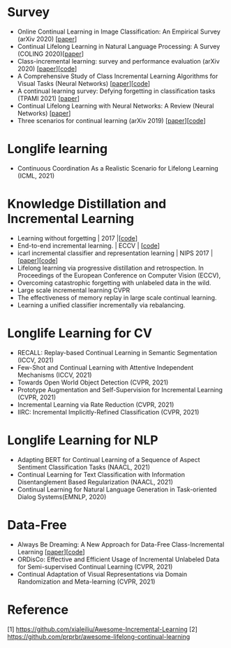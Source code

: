 # Survey
- Online Continual Learning in Image Classification: An Empirical Survey (arXiv 2020) [[paper](https://arxiv.org/abs/2101.10423)]
- Continual Lifelong Learning in Natural Language Processing: A Survey (COLING 2020)[[paper](https://www.aclweb.org/anthology/2020.coling-main.574/)] 
- Class-incremental learning: survey and performance evaluation (arXiv 2020) [[paper](https://arxiv.org/abs/2010.15277)][[code](https://github.com/mmasana/FACIL)]
- A Comprehensive Study of Class Incremental Learning Algorithms for Visual Tasks (Neural Networks) [[paper](https://arxiv.org/pdf/2011.01844.pdf)][[code](https://github.com/EdenBelouadah/class-incremental-learning/tree/master/cil)]
- A continual learning survey: Defying forgetting in classification tasks (TPAMI 2021) [[paper](https://ieeexplore.ieee.org/abstract/document/9349197)]
- Continual Lifelong Learning with Neural Networks: A Review (Neural Networks) [[paper](https://arxiv.org/abs/1802.07569)]
- Three scenarios for continual learning (arXiv 2019) [[paper](https://arxiv.org/abs/1904.07734v1)][[code](https://github.com/GMvandeVen/continual-learning)]

# Longlife learning 
- Continuous Coordination As a Realistic Scenario for Lifelong Learning (ICML, 2021) 


# Knowledge Distillation and Incremental Learning
- Learning without forgetting | 2017 |[[code](https://github.com/ngailapdi/LWF)]
- End-to-end incremental learning. | ECCV | [[code](https://github.com/PatrickZH/End-to-End-Incremental-Learning)]
- icarl incremental classifier and representation learning | NIPS 2017 | [[paper](https://arxiv.org/pdf/1611.07725.pdf)][[code](https://github.com/srebuffi/iCaRL)]
- Lifelong learning via progressive distillation and retrospection. In Proceedings of the European Conference on Computer Vision (ECCV),
- Overcoming catastrophic forgetting with unlabeled data in the wild.
- Large scale incremental learning CVPR
- The effectiveness of memory replay in large scale continual learning.
- Learning a unified classifier incrementally via rebalancing.

# Longlife Learning for CV
- RECALL: Replay-based Continual Learning in Semantic Segmentation (ICCV, 2021) 
- Few-Shot and Continual Learning with Attentive Independent Mechanisms (ICCV, 2021) 
- Towards Open World Object Detection (CVPR, 2021)
- Prototype Augmentation and Self-Supervision for Incremental Learning (CVPR, 2021) 
- Incremental Learning via Rate Reduction (CVPR, 2021)
- IIRC: Incremental Implicitly-Refined Classification (CVPR, 2021) 


# Longlife Learning for NLP
- Adapting BERT for Continual Learning of a Sequence of Aspect Sentiment Classification Tasks (NAACL, 2021)
- Continual Learning for Text Classification with Information Disentanglement Based Regularization (NAACL, 2021)
- Continual Learning for Natural Language Generation in Task-oriented Dialog Systems(EMNLP, 2020) 


# Data-Free 
- Always Be Dreaming: A New Approach for Data-Free Class-Incremental Learning [[paper](https://arxiv.org/abs/2106.09701)][[code](https://github.com/GT-RIPL/AlwaysBeDreaming-DFCIL)]
- ORDisCo: Effective and Efficient Usage of Incremental Unlabeled Data for Semi-supervised Continual Learning (CVPR, 2021) 
- Continual Adaptation of Visual Representations via Domain Randomization and Meta-learning (CVPR, 2021)


# Reference
[1] https://github.com/xialeiliu/Awesome-Incremental-Learning
[2] https://github.com/prprbr/awesome-lifelong-continual-learning

